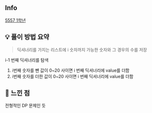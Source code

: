 ## Info
[5557 1학년](https://www.acmicpc.net/problem/5557)

## 💡 풀이 방법 요약
> 딕셔너리를 가지는 리스트에 i 숫자까지 가능한 숫자와 그 경우의 수를 저장

i-1 번째 딕셔너리를 탐색
1. i번째 숫자를 뺀 값이 0~20 사이면 i 번째 딕셔너리에 value를 더함
2. i번째 숫자를 더한 값이 0~20 사이면 i 번째 딕셔너리에 value를 더함

## 🙂 느낀 점
전형적인 DP 문제인 듯